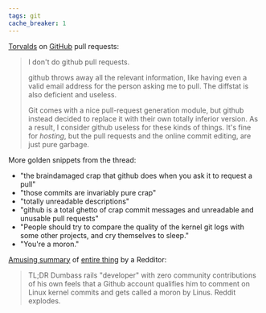 ```yaml
---
tags: git
cache_breaker: 1
---
```


[Torvalds](https://github.com/torvalds/linux/pull/17) on [GitHub](/wiki/GitHub) pull requests:

> I don't do github pull requests.
>
> github throws away all the relevant information, like having even a valid email address for the person asking me to pull. The diffstat is also deficient and useless.
>
> Git comes with a nice pull-request generation module, but github instead decided to replace it with their own totally inferior version. As a result, I consider github useless for these kinds of things. It's fine for *hosting*, but the pull requests and the online commit editing, are just pure garbage.

More golden snippets from the thread:

-   "the braindamaged crap that github does when you ask it to request a pull"
-   "those commits are invariably pure crap"
-   "totally unreadable descriptions"
-   "github is a total ghetto of crap commit messages and unreadable and unusable pull requests"
-   "People should try to compare the quality of the kernel git logs with some other projects, and cry themselves to sleep."
-   "You're a moron."

[Amusing summary](http://www.reddit.com/r/programming/comments/tionj/linus_torvalds_doesnt_do_github_pull_requests/c4n7gx5) of [entire thing](http://www.reddit.com/r/programming/comments/tionj/linus_torvalds_doesnt_do_github_pull_requests/) by a Redditor:

> TL;DR Dumbass rails "developer" with zero community contributions of his own feels that a Github account qualifies him to comment on Linux kernel commits and gets called a moron by Linus. Reddit explodes.
